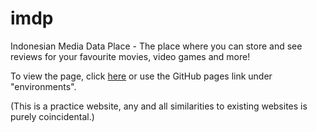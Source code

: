 # imdp
Indonesian Media Data Place - The place where you can store and see reviews for your favourite movies, video games and more! 

To view the page, click [here](aleifericsson.github.io/imdp/) or use the GitHub pages link under "environments".

(This is a practice website, any and all similarities to existing websites is purely coincidental.)

